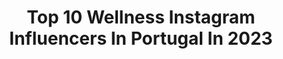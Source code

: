 ---
title: Top 10 Wellness Instagram Influencers In Portugal In 2023
description: >-
  Find top wellness Instagram influencers in Portugal in 2023. Most popular hashtags: #fitness #instagood #motivation #healthylifestyle.
platform: Instagram
hits: 9
text_top: Discover the best Instagram profiles on inBeat.
text_bottom: Our platform has 9 Instagram influencers like this in Portugal for you to work with.
profiles:
  - username: "daphnemoreau"
    fullname: >-
      Daphné Moreau (Mode&TheCity)
    bio: >-
      ✨ Sharing everyday things that make me happy : wellness, conscious fashion, #cleanbeauty & home decor 🔑 @daphnesdreamhome 💌 daphne@modeandthecity.net
    location: "Portugal"
    followers: 188900
    engagement: 242
    commentsToLikes: 1.439422
    id: ck0tu50yq5o140i19dtvus4cs
    verified: true
    hashtags: "#preppyfashion, #parisianstyle, #gossipgirl, #homerenovation"
  - username: "rafaelaalexandra0"
    fullname: >-
      Rafaela Duarte | Healthy 💫
    bio: >-
      🌱 wellness | food | lifestyle 📖 Marketing e Publicidade 📍 Lisboa, Portugal 😋 PROZIS: RAFAELADUARTE 💻 @ellephant.pt 💫YouTube
    location: "Portugal"
    followers: 55768
    engagement: 522
    commentsToLikes: 0.029931
    id: ckapbzw1a1xic0i78r1nx98i6
    verified: false
    hashtags: "#healthychoices, #veganfood, #eathealthy, #healthylifestyle"
  - username: "martinaaitolehtiofficial"
    fullname: >-
      Martina Aitolehti
    bio: >-
      • PT, Wellness & Nutrition coach • @superdry Triathlete • @mwebstorefi ➡️ koodilla MARTINA -10% ONLINE COACHING 👇🏽
    location: "Portugal"
    followers: 146224
    engagement: 185
    commentsToLikes: 0.006643
    id: ck139zvzznxgw0i19wf8kx5t9
    verified: true
    hashtags: "#21pa, #21p, #maybeauty, #trainingwithmartina"
  - username: "fit_with_lia"
    fullname: >-
      🇱​🇮​🇦
    bio: >-
      💉𝗡𝘂𝗿𝘀𝗲 💙𝗕𝗼𝗱𝘆𝗯𝘂𝗶𝗹𝗱𝗶𝗻𝗴 👖𝗔𝗺𝗯𝗮𝘀𝘀𝗮𝗱𝗼𝗿 @catslegs.fitnesswear 🔹𝗖𝘂𝗽𝗮𝗼: 𝗘𝗟𝗜𝗔𝗡𝗔𝟭𝟬 @zumub.pt #fitnessgirl #gym #fitness
    location: "Portugal"
    followers: 12020
    engagement: 940
    commentsToLikes: 0.045804
    id: ckap3nmgb3rj60i78yk8si2rv
    verified: false
    hashtags: "#academia, #fitnessmodel, #happy, #gym"
  - username: "dave_mowe"
    fullname: >-
      Davide Dave Gioia
    bio: >-
      🏋🏽‍♂️Coach & PT 👐🏽Osteopath @mowe_lagrange www.mowelagrange.com CF L.2 Weightlifting Trainer ——————— 📩davigio91@hotmail.com
    location: "Portugal"
    followers: 5576
    engagement: 284
    commentsToLikes: 0.021869
    id: ck6txdv3dx9lj0j7153kjm1a3
    verified: false
    hashtags: "#crossfit, #lbs, #torino, #primal"
  - username: "lifewithjad_"
    fullname: >-
      🇱🇧JAD ASSI|Marketer|LEBANON|PT
    bio: >-
      🤸‍♂️PT 🕉Digital Marketer/content creator 🇱🇧Tour guide/event planner 👨‍🍳@fitnomzz 🍻ambassador @domaine_wardy @boomboom.leb 📲Book your Trips& sessions👇
    location: "Portugal"
    followers: 48670
    engagement: 320
    commentsToLikes: 0.277115
    id: ck55oqxri8xqf0i11i2j7s0g7
    verified: false
    hashtags: "#beirut, #beautiful, #art, #follow"
  - username: "elisalecce"
    fullname: >-
      Pᴇʀsᴏɴᴀʟ Tʀᴀɪɴᴇʀ
    bio: >-
      📍Mɪʟᴀɴ 🎓Sᴘᴏʀᴛ Sᴄɪᴇɴᴄᴇ 💻Oɴʟɪɴᴇ Pᴇʀsᴏɴᴀʟ Tʀᴀɪɴᴇʀ 🔥Aᴍʙᴀssᴀᴅᴏʀ @adidasita 🏋🏼‍♀️PT & GʀT @virginactiveit ⚽️Fᴏᴏᴛʙᴀʟʟ Pʟᴀʏᴇʀ @asd_riozzese_1964
    location: "Portugal"
    followers: 21668
    engagement: 219
    commentsToLikes: 0.017909
    id: ckaosq70vslgu0i78exoatyi4
    verified: false
    hashtags: "#fitness, #personaltrainer, #virginactive, #adv"
  - username: "elizabethshealthylife"
    fullname: >-
      Elizabeth
    bio: >-
      💍 👦🏻 👦🏻🤱🏼🐶. Healthy, easy, family recipes always dairy-free. Fitness/Motivation. Pilates Instructor & PT MI. Spinal fusion and chronic pain recovery.
    location: "Portugal"
    followers: 5413
    engagement: 810
    commentsToLikes: 0.650059
    id: ck14hyk16cs900i19y1cf1hu2
    verified: false
    hashtags: "#kidfriendly, #applegateambassador, #sponsor, #nopreservatives"
  - username: "caykuijpers"
    fullname: >-
      Cay | International Host
    bio: >-
      Cert 3 & 4 PT Academy Australia Plant Queen 🌿 @tulliaindoorplants Fitness and Healthy Mind Advocate 👶 @iammagnusorion
    location: "Portugal"
    followers: 66519
    engagement: 114
    commentsToLikes: 0.074643
    id: ck0vws98ovcnv0i1927mqzo5g
    verified: false
    hashtags: "#harleydavidsonroadking, #girlswhorun, #cruiserbike, #nature"
---